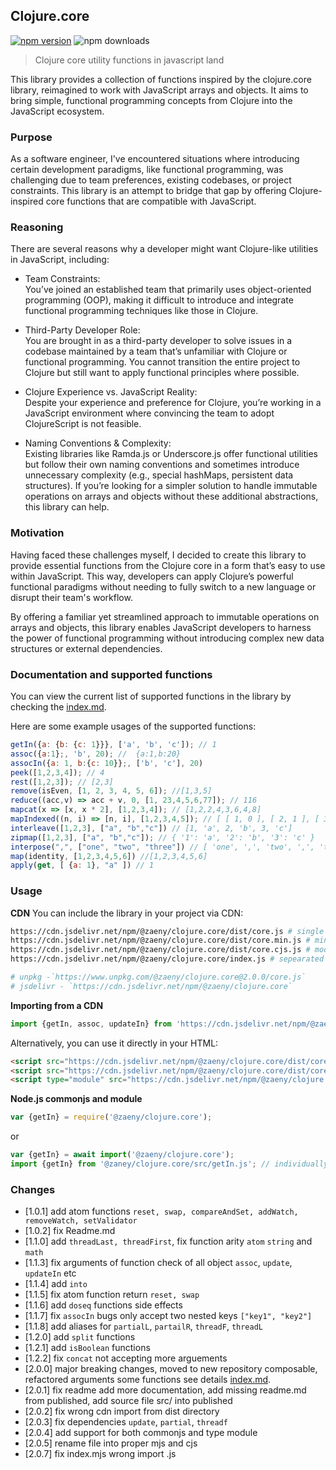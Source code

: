 ## Clojure.core

[![npm version](https://img.shields.io/npm/v/@zaeny/clojure.core.svg)](https://www.npmjs.com/package/@zaeny/clojure.core)
![npm downloads](https://img.shields.io/npm/dm/@zaeny/clojure.core.svg)  

> Clojure core utility functions in javascript land    

This library provides a collection of functions inspired by the clojure.core library, reimagined to work with JavaScript arrays and objects. It aims to bring simple, functional programming concepts from Clojure into the JavaScript ecosystem.

### Purpose  
As a software engineer, I've encountered situations where introducing certain development paradigms, like functional programming, was challenging due to team preferences, existing codebases, or project constraints. This library is an attempt to bridge that gap by offering Clojure-inspired core functions that are compatible with JavaScript.

### Reasoning  
There are several reasons why a developer might want Clojure-like utilities in JavaScript, including:

- Team Constraints:  
You’ve joined an established team that primarily uses object-oriented programming (OOP), making it difficult to introduce and integrate functional programming techniques like those in Clojure.

- Third-Party Developer Role:  
You are brought in as a third-party developer to solve issues in a codebase maintained by a team that’s unfamiliar with Clojure or functional programming. You cannot transition the entire project to Clojure but still want to apply functional principles where possible.

- Clojure Experience vs. JavaScript Reality:  
Despite your experience and preference for Clojure, you’re working in a JavaScript environment where convincing the team to adopt ClojureScript is not feasible.

- Naming Conventions & Complexity:  
Existing libraries like Ramda.js or Underscore.js offer functional utilities but follow their own naming conventions and sometimes introduce unnecessary complexity (e.g., special hashMaps, persistent data structures). If you’re looking for a simpler solution to handle immutable operations on arrays and objects without these additional abstractions, this library can help.

### Motivation  
Having faced these challenges myself, I decided to create this library to provide essential functions from the Clojure core in a form that’s easy to use within JavaScript. This way, developers can apply Clojure’s powerful functional paradigms without needing to fully switch to a new language or disrupt their team's workflow.

By offering a familiar yet streamlined approach to immutable operations on arrays and objects, this library enables JavaScript developers to harness the power of functional programming without introducing complex new data structures or external dependencies.

### Documentation and supported functions
You can view the current list of supported functions in the library by checking the [index.md](./index.md).

Here are some example usages of the supported functions:
```js
getIn({a: {b: {c: 1}}}, ['a', 'b', 'c']); // 1
assoc({a:1};, 'b', 20); //  {a:1,b:20}
assocIn({a: 1, b:{c: 10}};, ['b', 'c'], 20)
peek([1,2,3,4]); // 4
rest([1,2,3]); // [2,3]
remove(isEven, [1, 2, 3, 4, 5, 6]); //[1,3,5]
reduce((acc,v) => acc + v, 0, [1, 23,4,5,6,77]); // 116
mapcat(x => [x, x * 2], [1,2,3,4]); // [1,2,2,4,3,6,4,8]
mapIndexed((n, i) => [n, i], [1,2,3,4,5]); // [ [ 1, 0 ], [ 2, 1 ], [ 3, 2 ], [ 4, 3 ], [ 5, 4]]
interleave([1,2,3], ["a", "b","c"]) // [1, 'a', 2, 'b', 3, 'c']
zipmap([1,2,3], ["a", "b","c"]); // { '1': 'a', '2': 'b', '3': 'c' }
interpose(",", ["one", "two", "three"]) // [ 'one', ',', 'two', ',', 'three' ]
map(identity, [1,2,3,4,5,6]) //[1,2,3,4,5,6]
apply(get, [ {a: 1}, "a" ]) // 1
```

### Usage
**CDN**
You can include the library in your project via CDN:
```sh 
https://cdn.jsdelivr.net/npm/@zaeny/clojure.core/dist/core.js # single code base var
https://cdn.jsdelivr.net/npm/@zaeny/clojure.core/dist/core.min.js # minified version
https://cdn.jsdelivr.net/npm/@zaeny/clojure.core/dist/core.cjs.js # module.exports node.js
https://cdn.jsdelivr.net/npm/@zaeny/clojure.core/index.js # sepearated module

# unpkg -`https://www.unpkg.com/@zaeny/clojure.core@2.0.0/core.js`
# jsdelivr - `https://cdn.jsdelivr.net/npm/@zaeny/clojure.core`
```
**Importing from a CDN**
```js
import {getIn, assoc, updateIn} from 'https://cdn.jsdelivr.net/npm/@zaeny/clojure.core/+esm';
```
Alternatively, you can use it directly in your HTML:
```html
<script src="https://cdn.jsdelivr.net/npm/@zaeny/clojure.core/dist/core.js"></script>
<script src="https://cdn.jsdelivr.net/npm/@zaeny/clojure.core/dist/core.min.js"></script>
<script type="module" src="https://cdn.jsdelivr.net/npm/@zaeny/clojure.core/+esm"></script>  
```   
**Node.js commonjs and module** 
```js
var {getIn} = require('@zaeny/clojure.core');
```
or 
```js
var {getIn} = await import('@zaeny/clojure.core');
import {getIn} from '@zaney/clojure.core/src/getIn.js'; // individually
```

### Changes
 - [1.0.1] add atom functions `reset, swap, compareAndSet, addWatch, removeWatch, setValidator`
 - [1.0.2] fix Readme.md
 - [1.1.0] add `threadLast, threadFirst`, fix function arity `atom` `string` and `math`
 - [1.1.3] fix arguments of function check of all object `assoc`, `update`, `updateIn` etc
 - [1.1.4] add `into`
 - [1.1.5] fix atom function return  `reset, swap`
 - [1.1.6] add `doseq` functions side effects
 - [1.1.7] fix `assocIn` bugs only accept two nested keys `["key1", "key2"]`
 - [1.1.8] add aliases for `partialL`, `partailR`, `threadF`, `threadL`
 - [1.2.0] add `split` functions
 - [1.2.1] add `isBoolean` functions
 - [1.2.2] fix `concat` not accepting more arguements
 - [2.0.0] major breaking changes, moved to new repository composable, refactored arguments some functions see details [index.md](./index.md).
 - [2.0.1] fix readme add more documentation, add missing readme.md from published, add source file src/ into published
 - [2.0.2] fix wrong cdn import from dist directory
 - [2.0.3] fix dependencies `update`, `partial`, `threadf`
 - [2.0.4] add support for both commonjs and type module
 - [2.0.5] rename file into proper mjs and cjs 
 - [2.0.7] fix index.mjs wrong import .js
